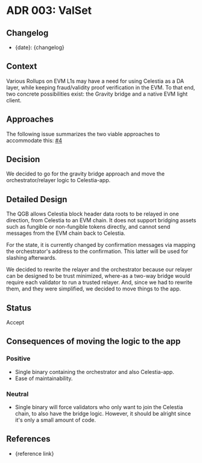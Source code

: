 # ADR 003: ValSet

## Changelog

- {date}: {changelog}

## Context
Various Rollups on EVM L1s may have a need for using Celestia as a DA layer, while keeping fraud/validity proof verification in the EVM.
To that end, two concrete possibilities exist: the Gravity bridge and a native EVM light client.

## Approaches
The following issue summarizes the two viable approaches to accommodate this: [#4](https://github.com/celestiaorg/quantum-gravity-bridge/issues/4)

## Decision
We decided to go for the gravity bridge approach and move the orchestrator/relayer logic to Celestia-app.

## Detailed Design
The QGB allows Celestia block header data roots to be relayed in one direction, from Celestia to an EVM chain. It does not support
bridging assets such as fungible or non-fungible tokens directly, and cannot send messages from the EVM chain back to Celestia.

For the state, it is currently changed by confirmation messages via mapping the orchestrator's address to the confirmation. This latter will
be used for slashing afterwards.

We decided to rewrite the relayer and the orchestrator because our relayer can be designed to be trust minimized,
where-as a two-way bridge would require each validator to run a trusted relayer.
And, since we had to rewrite them, and they were simplified, we decided to move things to the app.

## Status
Accept

## Consequences of moving the logic to the app

### Positive
- Single binary containing the orchestrator and also Celestia-app.
- Ease of maintainability.

### Neutral
- Single binary will force validators who only want to join the Celestia chain, to also have the bridge logic. However, it should be alright
since it's only a small amount of code.

## References

- {reference link}
